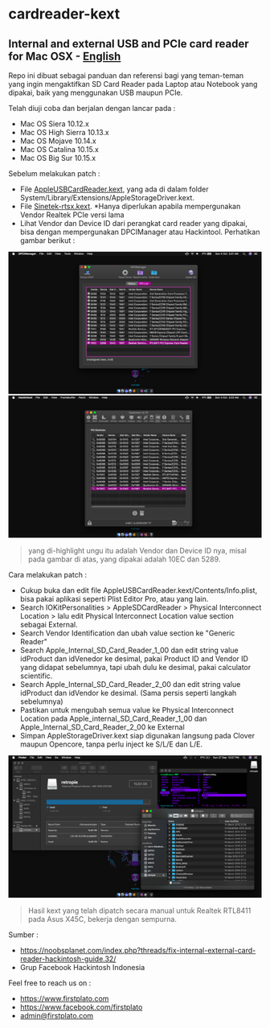# cardreader-kext

## Internal and external USB and PCIe card reader for Mac OSX - [English](https://github.com/FIRSTPLATO/cardreader-kext/blob/main/README_en.md)

Repo ini dibuat sebagai panduan dan referensi bagi yang teman-teman yang ingin mengaktifkan SD Card Reader pada Laptop atau Notebook yang dipakai, baik yang menggunakan USB maupun PCIe.

Telah diuji coba dan berjalan dengan lancar pada :
- Mac OS Siera 10.12.x
- Mac OS High Sierra 10.13.x
- Mac OS Mojave 10.14.x
- Mac OS Catalina 10.15.x
- Mac OS Big Sur 10.15.x

Sebelum melakukan patch :
- File [AppleUSBCardReader.kext](https://github.com/ares-x45c/cardreader-kext/blob/main/kext/AppleUSBCardReader.kext.zip), yang ada di dalam folder System/Library/Extensions/AppleStorageDriver.kext.
- File [Sinetek-rtsx.kext](https://github.com/ares-x45c/cardreader-kext/blob/main/kext/Sinetek-rtsx.kext.zip). *Hanya diperlukan apabila mempergunakan Vendor Realtek PCIe versi lama
- Lihat Vendor dan Device ID dari perangkat card reader yang dipakai, bisa dengan mempergunakan DPCIManager atau Hackintool. Perhatikan gambar berikut :

![](https://raw.githubusercontent.com/FIRSTPLATO/cardreader-kext/main/img/1.png)
![](https://raw.githubusercontent.com/FIRSTPLATO/cardreader-kext/main/img/2.png)
> yang di-highlight ungu itu adalah Vendor dan Device ID nya, misal pada gambar di atas, yang dipakai adalah 10EC dan 5289.

Cara melakukan patch :
- Cukup buka dan edit file AppleUSBCardReader.kext/Contents/Info.plist, bisa pakai aplikasi seperti Plist Editor Pro, atau yang lain.
- Search IOKitPersonalities > AppleSDCardReader > Physical Interconnect Location > lalu edit Physical Interconnect Location value section sebagai External.
- Search Vendor Identification dan ubah value section ke "Generic Reader"
- Search Apple_Internal_SD_Card_Reader_1_00 dan edit string value idProduct dan idVenedor ke desimal, pakai Product ID and Vendor ID yang didapat sebelumnya, tapi ubah dulu ke desimal, pakai calculator scientific.
- Search Apple_Internal_SD_Card_Reader_2_00 dan edit string value idProduct dan idVendor ke desimal. (Sama persis seperti langkah sebelumnya)
- Pastikan untuk mengubah semua value ke Physical Interconnect Location pada Apple_internal_SD_Card_Reader_1_00 dan Apple_Internal_SD_Card_Reader_2_00 ke External
- Simpan AppleStorageDriver.kext siap digunakan langsung pada Clover maupun Opencore, tanpa perlu inject ke S/L/E dan L/E.

![](https://raw.githubusercontent.com/FIRSTPLATO/cardreader-kext/main/img/3.png)
> Hasil kext yang telah dipatch secara manual untuk Realtek RTL8411 pada Asus X45C, bekerja dengan sempurna.

Sumber :
- https://noobsplanet.com/index.php?threads/fix-internal-external-card-reader-hackintosh-guide.32/
- Grup Facebook Hackintosh Indonesia

Feel free to reach us on :
- https://www.firstplato.com
- https://www.facebook.com/firstplato
- admin@firstplato.com
